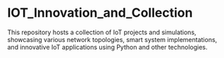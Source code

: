 # IOT_Innovation_and_Collection
This repository hosts a collection of IoT projects and simulations, showcasing various network topologies, smart system implementations, and innovative IoT applications using Python and other technologies.
